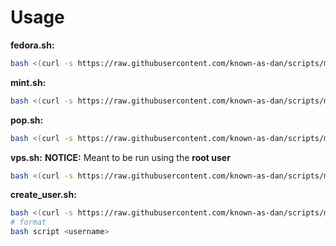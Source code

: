 # Usage
**fedora.sh:**
```bash
bash <(curl -s https://raw.githubusercontent.com/known-as-dan/scripts/master/setup/fedora.sh)
```
**mint.sh:**
```bash
bash <(curl -s https://raw.githubusercontent.com/known-as-dan/scripts/master/setup/mint.sh)
```
**pop.sh:**
```bash
bash <(curl -s https://raw.githubusercontent.com/known-as-dan/scripts/master/setup/pop.sh)
```
**vps.sh:**
**NOTICE:** Meant to be run using the **root user**
```bash
bash <(curl -s https://raw.githubusercontent.com/known-as-dan/scripts/master/setup/vps.sh)
```
**create_user.sh:**   
```bash
bash <(curl -s https://raw.githubusercontent.com/known-as-dan/scripts/master/setup/create_user.sh)
# format
bash script <username>
```
